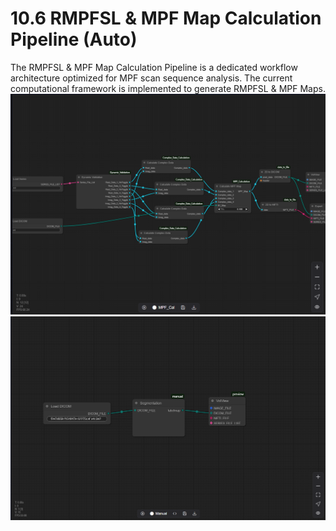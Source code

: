 # 10.6 RMPFSL & MPF Map Calculation Pipeline (Auto)
The RMPFSL & MPF Map Calculation Pipeline is a dedicated workflow architecture optimized for MPF scan sequence analysis. The current computational framework is implemented to generate RMPFSL & MPF Maps.
![Image](../images/image_109.png)
![Image](../images/image_110.png)